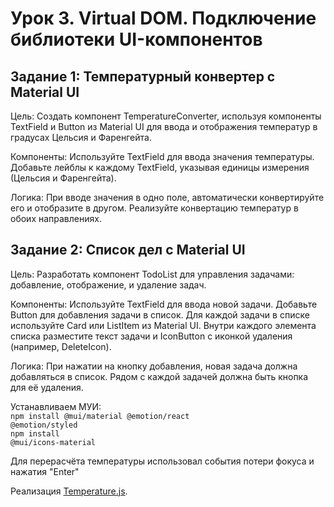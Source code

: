 
# Урок 3. Virtual DOM. Подключение библиотеки UI-компонентов #
## Задание 1: Температурный конвертер с Material UI ##

Цель: Создать компонент TemperatureConverter, используя компоненты TextField и Button из Material UI для ввода и отображения температур в градусах Цельсия и Фаренгейта.

Компоненты:
Используйте TextField для ввода значения температуры.
Добавьте лейблы к каждому TextField, указывая единицы измерения (Цельсия и Фаренгейта).

Логика:
При вводе значения в одно поле, автоматически конвертируйте его и отобразите в другом.
Реализуйте конвертацию температур в обоих направлениях.


## Задание 2: Список дел с Material UI ##

Цель: Разработать компонент TodoList для управления задачами: добавление, отображение, и удаление задач.

Компоненты:
Используйте TextField для ввода новой задачи.
Добавьте Button для добавления задачи в список.
Для каждой задачи в списке используйте Card или ListItem из Material UI. Внутри каждого элемента списка разместите текст задачи и IconButton с иконкой удаления (например, DeleteIcon).

Логика:
При нажатии на кнопку добавления, новая задача должна добавляться в список.
Рядом с каждой задачей должна быть кнопка для её удаления.

Устанавливаем МУИ:<br>
<code>npm install @mui/material @emotion/react @emotion/styled</code><br>
<code>npm install @mui/icons-material</code>

Для перерасчёта температуры использовал события потери фокуса и нажатия "Enter"

Реализация [Temperature.js](src/components/Temperature.js).

